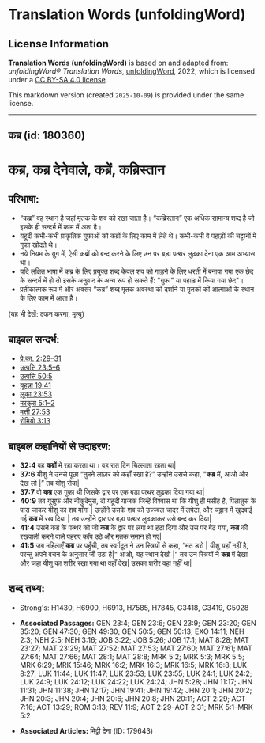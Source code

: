 # Translation Words (unfoldingWord)

## License Information

**Translation Words (unfoldingWord)** is based on and adapted from: _unfoldingWord® Translation Words_, [unfoldingWord](https://unfoldingword.org/utw), 2022, which is licensed under a [CC BY-SA 4.0 license](https://creativecommons.org/licenses/by-sa/4.0/legalcode.en).

This markdown version (created `2025-10-09`) is provided under the same license.



--------------------------------

## कब्र (id: 180360)

कब्र, कब्र देनेवाले, कब्रें, कब्रिस्तान
=======================================

परिभाषा:
--------

* “कब्र” वह स्थान है जहां मृतक के शव को रखा जाता है। “कब्रिस्तान” एक अधिक सामान्य शब्द है जो इसके ही सन्दर्भ में काम में अता है।
* यहूदी कभी\-कभी प्राकृतिक गुफाओं को कब्रों के लिए काम में लेते थे। कभी\-कभी वे पहाड़ों की चट्टानों में गुफा खोदते थे।
* नये नियम के युग में, ऐसी कब्रों को बन्द करने के लिए उन पर बड़ा पत्थर लुढ़का देना एक आम अभ्यास था।
* यदि लक्षित भाषा में कब्र के लिए प्रयुक्त शब्द केवल शव को गाड़ने के लिए धरती में बनाया गया एक छेद के सन्दर्भ में हो तो इसके अनुवाद के अन्य रूप हो सकते हैं: "गुफा" या पहाड़ में किया गया छेद"।
* प्रतीकात्मक रूप में और अक्सर “कब्र” शब्द मृतक अवस्था को दर्शाने या मृतकों की आत्माओं के स्थान के लिए काम में आता है।

(यह भी देखें: दफन करना, मृत्यु)

बाइबल सन्दर्भ:
--------------

* [प्रे.का. 2:29–31](https://ref.ly/Acts2:29-Acts2:31)
* [उत्पत्ति 23:5–6](https://ref.ly/Gen23:5-Gen23:6)
* [उत्पत्ति 50:5](https://ref.ly/Gen50:5)
* [यूहन्ना 19:41](https://ref.ly/John19:41)
* [लूका 23:53](https://ref.ly/Luke23:53)
* [मरकुस 5:1–2](https://ref.ly/Mark5:1-Mark5:2)
* [मत्ती 27:53](https://ref.ly/Matt27:53)
* [रोमियो 3:13](https://ref.ly/Rom3:13)

बाइबल कहानियों से उदाहरण:
-------------------------

* **32:4** वह **कब्रों** में रहा करता था। वह रात दिन चिल्लाता रहता था\|
* **37:6** यीशु ने उनसे पूछा “तुमने लाज़र को कहाँ रखा है?” उन्होंने उससे कहा, "**कब्र** में, आओ और देख लो \|” तब यीशु रोया\|
* **37:7** वो **कब्र** एक गुफा थी जिसके द्वार पर एक बड़ा पत्थर लुढ़का दिया गया था\|
* **40:9** तब यूसुफ और नीकुदेमुस, दो यहूदी याजक जिन्हें विश्वास था कि यीशु ही मसीह है, पिलातुस के पास जाकर यीशु का शव माँगा \| उन्होंने उसके शव को उज्ज्वल चादर में लपेटा, और चट्टान में खुदवाई गई **कब्र** में रख दिया \| तब उन्होंने द्वार पर बड़ा पत्थर लुढ़काकर उसे बन्द कर दिया\|
* **41:4** उसने कब्र के पत्थर को जो **कब्र** के द्वार पर लगा था हटा दिया और उस पर बैठ गया, **कब्र** की रखवाली करने वाले पहरुए काँप उठे और मृतक समान हो गए\|
* **41:5** जब महिलाएँ **कब्र** पर पहुँची, तब स्वर्गदूत ने उन स्त्रियों से कहा, “मत डरो \| यीशु यहाँ नहीं है, परन्तु अपने वचन के अनुसार जी उठा है\|" आओ, यह स्थान देखो \|” तब उन स्त्रियों ने **कब्र** में देखा और जहा यीशु का शरीर रखा गया था वहाँ देख\| उसका शरीर वहा नहीं था\|

शब्द तथ्य:
----------

* Strong's: H1430, H6900, H6913, H7585, H7845, G3418, G3419, G5028

* **Associated Passages:** GEN 23:4; GEN 23:6; GEN 23:9; GEN 23:20; GEN 35:20; GEN 47:30; GEN 49:30; GEN 50:5; GEN 50:13; EXO 14:11; NEH 2:3; NEH 2:5; NEH 3:16; JOB 3:22; JOB 5:26; JOB 17:1; MAT 8:28; MAT 23:27; MAT 23:29; MAT 27:52; MAT 27:53; MAT 27:60; MAT 27:61; MAT 27:64; MAT 27:66; MAT 28:1; MAT 28:8; MRK 5:2; MRK 5:3; MRK 5:5; MRK 6:29; MRK 15:46; MRK 16:2; MRK 16:3; MRK 16:5; MRK 16:8; LUK 8:27; LUK 11:44; LUK 11:47; LUK 23:53; LUK 23:55; LUK 24:1; LUK 24:2; LUK 24:9; LUK 24:12; LUK 24:22; LUK 24:24; JHN 5:28; JHN 11:17; JHN 11:31; JHN 11:38; JHN 12:17; JHN 19:41; JHN 19:42; JHN 20:1; JHN 20:2; JHN 20:3; JHN 20:4; JHN 20:6; JHN 20:8; JHN 20:11; ACT 2:29; ACT 7:16; ACT 13:29; ROM 3:13; REV 11:9; ACT 2:29–ACT 2:31; MRK 5:1–MRK 5:2
* **Associated Articles:** मिट्टी देना (ID: 179643)

